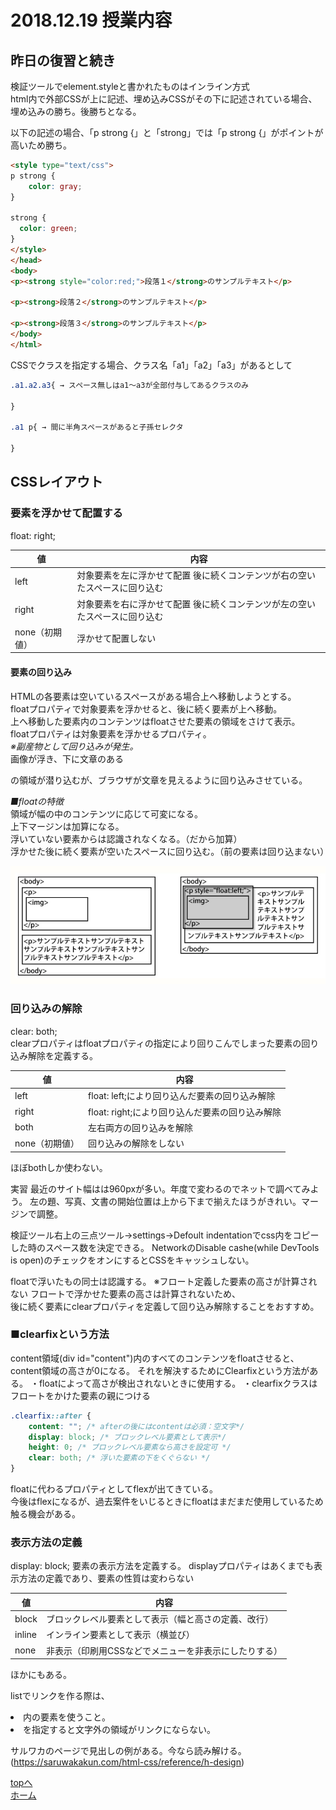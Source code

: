 # 2018.12.19 授業内容





## 昨日の復習と続き  
  
  
検証ツールでelement.styleと書かれたものはインライン方式  
html内で外部CSSが上に記述、埋め込みCSSがその下に記述されている場合、埋め込みの勝ち。後勝ちとなる。  

以下の記述の場合、「p strong {」と「strong」では「p strong {」がポイントが高いため勝ち。

```html
<style type="text/css">
p strong {
	color: gray;
}

strong {
  color: green;
}
</style>
</head>
<body>
<p><strong style="color:red;">段落１</strong>のサンプルテキスト</p>

<p><strong>段落２</strong>のサンプルテキスト</p>

<p><strong>段落３</strong>のサンプルテキスト</p>
</body>
</html>
```

CSSでクラスを指定する場合、クラス名「a1」「a2」「a3」があるとして
```css
.a1.a2.a3{ → スペース無しはa1～a3が全部付与してあるクラスのみ

}

.a1 p{ → 間に半角スペースがあると子孫セレクタ

}
```


## CSSレイアウト

### 要素を浮かせて配置する

float: right;  

|値| 内容|
|--|--|
|left| 対象要素を左に浮かせて配置  後に続くコンテンツが右の空いたスペースに回り込む|
|right| 対象要素を右に浮かせて配置  後に続くコンテンツが左の空いたスペースに回り込む|
|none（初期値）| 浮かせて配置しない|


#### 要素の回り込み

HTMLの各要素は空いているスペースがある場合上へ移動しようとする。  
floatプロパティで対象要素を浮かせると、後に続く要素が上へ移動。  
上へ移動した要素内のコンテンツはfloatさせた要素の領域をさけて表示。  
floatプロパティは対象要素を浮かせるプロパティ。  
*※副産物として回り込みが発生。*  
画像が浮き、下に文章のある<p>の領域が潜り込むが、ブラウザが文章を見えるように回り込みさせている。

*■floatの特徴*  
領域が幅の中のコンテンツに応じて可変になる。  
上下マージンは加算になる。  
浮いていない要素からは認識されなくなる。（だから加算）  
浮かせた後に続く要素が空いたスペースに回り込む。（前の要素は回り込まない）  

![float](img/float.jpg)  

### 回り込みの解除
clear: both;  
clearプロパティはfloatプロパティの指定により回りこんでしまった要素の回り込み解除を定義する。  

|値| 内容|
|--|--|
|left| float: left;により回り込んだ要素の回り込み解除|
|right| float: right;により回り込んだ要素の回り込み解除|
|both| 左右両方の回り込みを解除|
|none（初期値）| 回り込みの解除をしない|

ほぼbothしか使わない。


実習
最近のサイト幅はは960pxが多い。年度で変わるのでネットで調べてみよう。
左の題、写真、文書の開始位置は上から下まで揃えたほうがきれい。マージンで調整。

検証ツール右上の三点ツール→settings→Defoult indentationでcss内をコピーした時のスペース数を決定できる。
NetworkのDisable cashe(while DevTools is open)のチェックをオンにするとCSSをキャッシュしない。

floatで浮いたもの同士は認識する。
※フロート定義した要素の高さが計算されない
フロートで浮かせた要素の高さは計算されないため、  
後に続く要素にclearプロパティを定義して回り込み解除することをおすすめ。


### ■clearfixという方法
content領域(div id="content")内のすべてのコンテンツをfloatさせると、content領域の高さが0になる。
それを解決するためにClearfixという方法がある。
・floatによって高さが検出されないときに使用する。
・clearfixクラスはフロートをかけた要素の親につける

```css
.clearfix::after {
	content: ""; /* afterの後にはcontentは必須：空文字*/
	display: block; /* ブロックレベル要素として表示*/
	height: 0; /* ブロックレベル要素なら高さを設定可 */
	clear: both; /* 浮いた要素の下をくぐらない */
}
```
floatに代わるプロパティとしてflexが出てきている。  
今後はflexになるが、過去案件をいじるときにfloatはまだまだ使用しているため触る機会がある。  



### 表示方法の定義
display: block;
要素の表示方法を定義する。
displayプロパティはあくまでも表示方法の定義であり、要素の性質は変わらない


|値| 内容|
|--|--|
|block| ブロックレベル要素として表示（幅と高さの定義、改行）|
|inline| インライン要素として表示（横並び）|
|none| 非表示（印刷用CSSなどでメニューを非表示にしたりする）|

ほかにもある。


listでリンクを作る際は、<li>内の<a>要素を使うこと。<li>を指定すると文字外の領域がリンクにならない。  

サルワカのページで見出しの例がある。今なら読み解ける。  
(https://saruwakakun.com/html-css/reference/h-design)


<a href="#">topへ</a>  
[ホーム](http://www.lamplus.ml/)